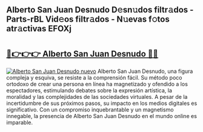 ## Alberto San Juan Desnudo D𝚎sn𝚞dos filtr𝚊dos - Parts-rBL Vid𝚎os filtr𝚊dos - N𝚞evas f𝚘tos atr𝚊ctivas EFOXj

# <h2><a href="http://mbd0ylh.tromn.icu/?c=Alberto+San+Juan+Desnudo">🔗👉👉👉 Alberto San Juan Desnudo 🔗🔗</a></h2>

[![Alberto San Juan Desnudo nuevo](https://i.imgur.com/pEAQMta.gif)](http://mbd0ylh.tromn.icu/?c=Alberto+San+Juan+Desnudo)
Alberto San Juan Desnudo, una figura compleja y esquiva, se resiste a la comprensión fácil. Su método poco ortodoxo de crear una persona en línea ha magnetizado y ofendido a los espectadores, estimulando debates sobre la expresión artística, la moralidad y las complejidades de las sociedades virtuales. A pesar de la incertidumbre de sus próximos pasos, su impacto en los medios digitales es significativo. Con un compromiso inquebrantable y un magnetismo innegable, la presencia de Alberto San Juan Desnudo en el mundo online es imparable.
